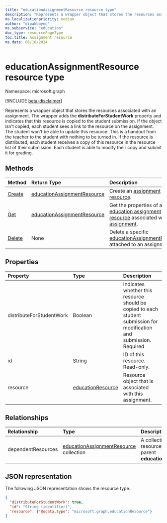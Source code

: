 ```yaml
---
title: "educationAssignmentResource resource type"
description: "Represents a wrapper object that stores the resources associated with an assignment."
ms.localizationpriority: medium
author: "dipakboyed"
ms.subservice: "education"
doc_type: resourcePageType
toc.title: Assignment resource
ms.date: 06/10/2024
---
```


# educationAssignmentResource resource type

Namespace: microsoft.graph

[!INCLUDE [beta-disclaimer](../../includes/beta-disclaimer.md)]

Represents a wrapper object that stores the resources associated with an assignment. The wrapper adds the **distributeForStudentWork** property and indicates that this resource is copied to the student submission. If the object isn't copied, each student sees a link to the resource on the assignment. The student won't be able to update this resource. This is a handout from the teacher to the student with nothing to be turned in. If the resource is distributed, each student receives a copy of this resource in the resource list of their submission. Each student is able to modify their copy and submit it for grading.


## Methods

| Method		   | Return Type	|Description|
|:---------------|:--------|:----------|
|[Create](../api/educationassignment-post-resources.md) |[educationAssignmentResource](educationassignmentresource.md)| Create an [assignment resource](../resources/educationassignmentresource.md).|
|[Get](../api/educationassignmentresource-get.md) | [educationAssignmentResource](educationassignmentresource.md) |Get the properties of an [education assignment resource](../resources/educationassignmentresource.md) associated with an [assignment](../resources/educationassignment.md).|
|[Delete](../api/educationassignmentresource-delete.md) | None |Delete a specific [educationAssignmentResource](../resources/educationassignmentresource.md) attached to an assignment. |

## Properties
| Property	   | Type	|Description|
|:---------------|:--------|:----------|
|distributeForStudentWork|Boolean|Indicates whether this resource should be copied to each student submission for modification and submission. Required|
|id|String| ID of this resource. Read-only.|
|resource|[educationResource](educationresource.md)|Resource object that is associated with this assignment.|

## Relationships

| Relationship | Type |Description|
|:---------------|:--------|:----------|
|dependentResources|[educationAssignmentResource](educationassignmentresource.md) collection|A collection of assignment resources that depend on the parent **educationAssignmentResource**.|

## JSON representation

The following JSON representation shows the resource type.

<!-- {
  "blockType": "resource",
  "optionalProperties": [

  ],
  "@odata.type": "microsoft.graph.educationAssignmentResource"
}-->

```json
{
  "distributeForStudentWork": true,
  "id": "String (identifier)",
  "resource": {"@odata.type": "microsoft.graph.educationResource"}
}

```

<!-- uuid: 8fcb5dbc-d5aa-4681-8e31-b001d5168d79
2015-10-25 14:57:30 UTC -->
<!--
{
  "type": "#page.annotation",
  "description": "educationAssignmentResource resource",
  "keywords": "",
  "section": "documentation",
  "tocPath": "",
  "suppressions": []
}
-->


